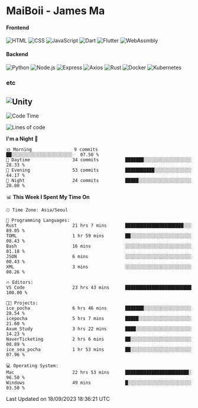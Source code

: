 # MaiBoii - James Ma

#### Frontend
![HTML](https://img.shields.io/badge/-HTML-E34F26?style=flat-square&logo=html5&logoColor=white)
![CSS](https://img.shields.io/badge/-CSS-1572B6?style=flat-square&logo=css3)
![JavaScript](https://img.shields.io/badge/-JavaScript-F7DF1E?style=flat-square&logo=javascript&logoColor=black)
![Dart](https://img.shields.io/badge/-Dart-0175C2?style=flat-square&logo=dart)
![Flutter](https://img.shields.io/badge/-Flutter-02569B?style=flat-square&logo=flutter)
![WebAssmbly](https://img.shields.io/badge/-WebAssembly-654FF0?style=flat-square&logo=webassembly&logoColor=white)


#### Backend
![Python](https://img.shields.io/badge/-Python-3776AB?style=flat-square&logo=python&logoColor=white)
![Node.js](https://img.shields.io/badge/-Node.js-339933?style=flat-square&logo=node.js&logoColor=white)
![Express](https://img.shields.io/badge/-Express-339933?style=flat-square&logo=express&logoColor=white)
![Axios](https://img.shields.io/badge/-Axios-5A29E4?style=flat-square&logo=axios&logoColor=white)
![Rust](https://img.shields.io/badge/-Rust-000000?style=flat-square&logo=rust&logoColor=white)
![Docker](https://img.shields.io/badge/-Docker-2496ED?style=flat-square&logo=docker&logoColor=white)
![Kubernetes](https://img.shields.io/badge/-Kubernetes-326CE5?style=flat-square&logo=kubernetes&logoColor=white)


### etc
![Unity](https://img.shields.io/badge/-Unity-FFFFFF?style=flat-square&logo=unity&logoColor=black)
---
<!--START_SECTION:waka-->
![Code Time](http://img.shields.io/badge/Code%20Time-641%20hrs%2037%20mins-blue)

![Lines of code](https://img.shields.io/badge/From%20Hello%20World%20I%27ve%20Written-54.1%20thousand%20lines%20of%20code-blue)

**I'm a Night 🦉** 

```text
🌞 Morning                9 commits           ██░░░░░░░░░░░░░░░░░░░░░░░   07.50 % 
🌆 Daytime                34 commits          ███████░░░░░░░░░░░░░░░░░░   28.33 % 
🌃 Evening                53 commits          ███████████░░░░░░░░░░░░░░   44.17 % 
🌙 Night                  24 commits          █████░░░░░░░░░░░░░░░░░░░░   20.00 % 
```


📊 **This Week I Spent My Time On** 

```text
🕑︎ Time Zone: Asia/Seoul

💬 Programming Languages: 
Rust                     21 hrs 7 mins       ██████████████████████░░░   89.05 % 
TOML                     1 hr 59 mins        ██░░░░░░░░░░░░░░░░░░░░░░░   08.43 % 
Bash                     16 mins             ░░░░░░░░░░░░░░░░░░░░░░░░░   01.18 % 
JSON                     6 mins              ░░░░░░░░░░░░░░░░░░░░░░░░░   00.43 % 
XML                      3 mins              ░░░░░░░░░░░░░░░░░░░░░░░░░   00.26 % 

🔥 Editors: 
VS Code                  23 hrs 43 mins      █████████████████████████   100.00 % 

🐱‍💻 Projects: 
ice_pocha                6 hrs 46 mins       ███████░░░░░░░░░░░░░░░░░░   28.54 % 
icepocha                 5 hrs 7 mins        █████░░░░░░░░░░░░░░░░░░░░   21.60 % 
Axum_Study               3 hrs 22 mins       ████░░░░░░░░░░░░░░░░░░░░░   14.23 % 
NaverTicketing           2 hrs 6 mins        ██░░░░░░░░░░░░░░░░░░░░░░░   08.89 % 
ice_sea_pocha            1 hr 53 mins        ██░░░░░░░░░░░░░░░░░░░░░░░   07.96 % 

💻 Operating System: 
Mac                      22 hrs 53 mins      ████████████████████████░   96.50 % 
Windows                  49 mins             █░░░░░░░░░░░░░░░░░░░░░░░░   03.50 % 
```


 Last Updated on 18/09/2023 18:36:21 UTC
<!--END_SECTION:waka-->


